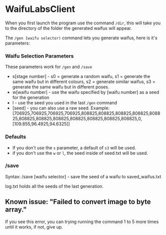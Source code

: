 # WaifuLabsClient

When you first launch the program use the command `/dir`, this will take you to the directory of the folder the generated waifus will appear.

The `/gen [waifu selector)` command lets you generate waifus, here is it's parameters:

### Waifu Selection Parameters
These parameters work for `/gen` and `/save`
* s[stage number] - s0 = generate a random waifu, s1 = generate the same waifu but in different colours, s2 = generate similar waifus, s3 = generate the same waifu but in different poses.
* w[waifu number] - use the waifu specified by [waifu number] as a seed for the generation
* l - use the seed you used in the last `/gen` command
* [seed] - you can also use a raw seed. Example: [706925,706925,706925,706925,808825,808825,808825,808825,808825,808825,808825,808825,808825,808825,808825,808825,0,[109.855,96.4925,94.6325]]

### Defaults
* If you don't use the `s` parameter, a default of `s3` will be used.
* if you don't use the `w` or `l`, the seed inside of seed.txt will be used.

### /save
Syntax: /save [waifu selector] - save the seed of a waifu to saved_waifus.txt

log.txt holds all the seeds of the last generation.

## Known issue: "Failed to convert image to byte array."
If you see this error, you can trying running the command 1 to 5 more times until it works, if not, give up.
